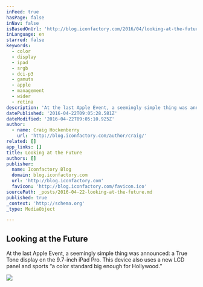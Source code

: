 ```yaml
---
inFeed: true
hasPage: false
inNav: false
isBasedOnUrl: 'http://blog.iconfactory.com/2016/04/looking-at-the-future/'
inLanguage: en
starred: false
keywords:
  - color
  - display
  - ipad
  - srgb
  - dci-p3
  - gamuts
  - apple
  - management
  - wider
  - retina
description: 'At the last Apple Event, a seemingly simple thing was announced: a True Tone display on the 9.7-inch iPad Pro. This device also uses a new LCD panel and sports “a color standard big enough for Hollywood.”'
datePublished: '2016-04-22T09:05:28.581Z'
dateModified: '2016-04-22T09:05:10.925Z'
author:
  - name: Craig Hockenberry
    url: 'http://blog.iconfactory.com/author/craig/'
related: []
app_links: []
title: Looking at the Future
authors: []
publisher:
  name: Iconfactory Blog
  domain: blog.iconfactory.com
  url: 'http://blog.iconfactory.com'
  favicon: 'http://blog.iconfactory.com/favicon.ico'
sourcePath: _posts/2016-04-22-looking-at-the-future.md
published: true
_context: 'http://schema.org'
_type: MediaObject

---
```

<article style=""><h1>Looking at the Future</h1><p>At the last Apple Event, a seemingly simple thing was announced: a True Tone display on the 9.7-inch iPad Pro. This device also uses a new LCD panel and sports “a color standard big enough for Hollywood.”</p><img src="https://s3-us-west-2.amazonaws.com/the-grid-img/p/5f1e3bd7812975be934cb4ff5444dc66ed3de822.jpg" /></article>